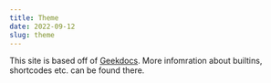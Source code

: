 ```yaml
---
title: Theme
date: 2022-09-12
slug: theme
---
```


This site is based off of [Geekdocs](https://geekdocs.de). More infomration about builtins, shortcodes etc. can be found there.

